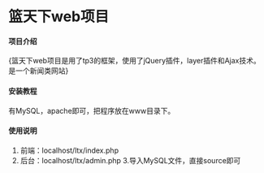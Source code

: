 # 篮天下web项目

#### 项目介绍
{篮天下web项目是用了tp3的框架，使用了jQuery插件，layer插件和Ajax技术。是一个新闻类网站}


#### 安装教程
有MySQL，apache即可，把程序放在www目录下。

#### 使用说明

1. 前端：localhost/ltx/index.php
2. 后台：localhost/ltx/admin.php
3.导入MySQL文件，直接source即可